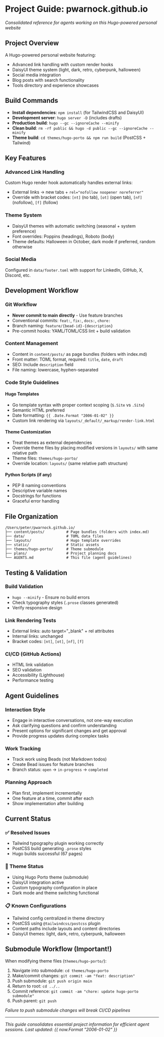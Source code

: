 # Project Guide: pwarnock.github.io
*Consolidated reference for agents working on this Hugo-powered personal website*

## Project Overview

A Hugo-powered personal website featuring:
- Advanced link handling with custom render hooks
- DaisyUI theme system (light, dark, retro, cyberpunk, halloween)
- Social media integration
- Blog posts with search functionality
- Tools directory and experience showcases

## Build Commands

- **Install dependencies**: `npm install` (for TailwindCSS and DaisyUI)
- **Development server**: `hugo server -D` (includes drafts)
- **Production build**: `hugo --gc --ignoreCache --minify`
- **Clean build**: `rm -rf public && hugo -d public --gc --ignoreCache --minify`
- **Theme build**: `cd themes/hugo-porto && npm run build` (PostCSS + Tailwind)

## Key Features

### Advanced Link Handling
Custom Hugo render hook automatically handles external links:
- External links → new tabs + `rel="nofollow noopener noreferrer"`
- Override with bracket codes: `[nt]` (no tab), `[ot]` (open tab), `[nf]` (nofollow), `[f]` (follow)

### Theme System
- DaisyUI themes with automatic switching (seasonal + system preference)
- Font overrides: Poppins (headings), Roboto (body)
- Theme defaults: Halloween in October, dark mode if preferred, random otherwise

### Social Media
Configured in `data/footer.toml` with support for LinkedIn, GitHub, X, Discord, etc.

## Development Workflow

### Git Workflow
- **Never commit to main directly** - Use feature branches
- Conventional commits: `feat:`, `fix:`, `docs:`, `chore:`
- Branch naming: `feature/{bead-id}-{description}`
- Pre-commit hooks: YAML/TOML/CSS lint + build validation

### Content Management
- Content in `content/posts/` as page bundles (folders with index.md)
- Front matter: TOML format, required: `title`, `date`, `draft`
- SEO: Include `description` field
- File naming: lowercase, hyphen-separated

### Code Style Guidelines

#### Hugo Templates
- Go template syntax with proper context scoping (`$.Site` vs `.Site`)
- Semantic HTML preferred
- Date formatting: `{{ .Date.Format "2006-01-02" }}`
- Custom link rendering via `layouts/_default/_markup/render-link.html`

#### Theme Customization
- Treat themes as external dependencies
- Override theme files by placing modified versions in `layouts/` with same relative path
- Theme files: `themes/hugo-porto/`
- Override location: `layouts/` (same relative path structure)

#### Python Scripts (if any)
- PEP 8 naming conventions
- Descriptive variable names
- Docstrings for functions
- Graceful error handling

## File Organization

```
/Users/peter/pwarnock.github.io/
├── content/posts/          # Page bundles (folders with index.md)
├── data/                   # TOML data files
├── layouts/                # Hugo template overrides
├── static/                 # Static assets
├── themes/hugo-porto/      # Theme submodule
├── plans/                  # Project planning docs
└── AGENTS.md               # This file (agent guidelines)
```

## Testing & Validation

### Build Validation
- `hugo --minify` - Ensure no build errors
- Check typography styles (`.prose` classes generated)
- Verify responsive design

### Link Rendering Tests
- External links: auto target="_blank" + rel attributes
- Internal links: unchanged
- Bracket codes: `[nt]`, `[ot]`, `[nf]`, `[f]`

### CI/CD (GitHub Actions)
- HTML link validation
- SEO validation
- Accessibility (Lighthouse)
- Performance testing

## Agent Guidelines

### Interaction Style
- Engage in interactive conversations, not one-way execution
- Ask clarifying questions and confirm understanding
- Present options for significant changes and get approval
- Provide progress updates during complex tasks

### Work Tracking
- Track work using Beads (not Markdown todos)
- Create Bead issues for feature branches
- Branch status: `open` → `in-progress` → `completed`

### Planning Approach
- Plan first, implement incrementally
- One feature at a time, commit after each
- Show implementation after building

## Current Status

### ✅ Resolved Issues
- Tailwind typography plugin working correctly
- PostCSS build generating `.prose` styles
- Hugo builds successful (67 pages)

### 🔄 Theme Status
- Using Hugo Porto theme (submodule)
- DaisyUI integration active
- Custom typography configuration in place
- Dark mode and theme switching functional

### 📋 Known Configurations
- Tailwind config centralized in theme directory
- PostCSS using `@tailwindcss/postcss` plugin
- Content paths include layouts and content directories
- DaisyUI themes: light, dark, retro, cyberpunk, halloween

## Submodule Workflow (Important!)

When modifying theme files (`themes/hugo-porto/`):

1. Navigate into submodule: `cd themes/hugo-porto`
2. Make/commit changes: `git commit -am "feat: description"`
3. Push submodule: `git push origin main`
4. Return to root: `cd ../..`
5. Commit reference: `git commit -am "chore: update hugo-porto submodule"`
6. Push parent: `git push`

*Failure to push submodule changes will break CI/CD pipelines*

---

*This guide consolidates essential project information for efficient agent sessions. Last updated: {{ now.Format "2006-01-02" }}*
